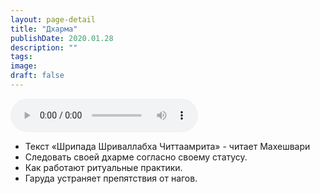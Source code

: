 ```yaml
---
layout: page-detail
title: "Дхарма"
publishDate: 2020.01.28
description: ""
tags:
image:
draft: false
---
```


<audio title="2020.01.28 - Дхарма.mp3" src="https://filer-api.advayta.org/v1.0/public/files/74438" controls=""></audio>

* Текст «Шрипада Шриваллабха Читтаамрита» - читает Махешвари
* Следовать своей дхарме согласно своему статусу.
* Как работают ритуальные практики.
* Гаруда устраняет препятствия от нагов.

  

